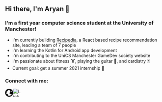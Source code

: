 ## Hi there, I'm Aryan 👋

### I'm a first year computer science student at the University of Manchester!
- I'm currently building [Recipedia](https://github.com/W8-Recipedia/Recipedia), a React based recipe recommendation site, leading a team of 7 people 
- I'm learning the Kotlin for Android app development
- I'm contributing to the UniCS Manchester GameDev society website
- I'm passionate about fitness 🏋️‍, playing the guitar 🎸, and cardistry 🃏
- Current goal: get a summer 2021 internship 🤣

### Connect with me:
[<img align="left" alt="Personal Website" width="26px" height="26px" src="https://raw.githubusercontent.com/iconic/open-iconic/master/svg/globe.svg"/>](https://ary4n99.github.io)
[<img align="left" alt="LinkedIn" width="26px" height="26px" src="https://cdn.jsdelivr.net/npm/simple-icons@v3/icons/linkedin.svg"/>](https://linkedin.com/in/aryan-a/)
<br>
